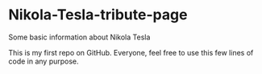 # Nikola-Tesla-tribute-page
Some basic information about Nikola Tesla

This is my first repo on GitHub.
Everyone, feel free to use this few lines of code in any purpose.
